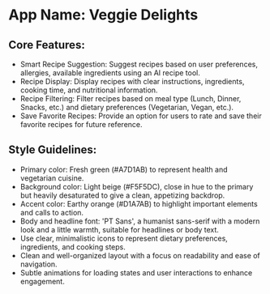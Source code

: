 # **App Name**: Veggie Delights

## Core Features:

- Smart Recipe Suggestion: Suggest recipes based on user preferences, allergies, available ingredients using an AI recipe tool.
- Recipe Display: Display recipes with clear instructions, ingredients, cooking time, and nutritional information.
- Recipe Filtering: Filter recipes based on meal type (Lunch, Dinner, Snacks, etc.) and dietary preferences (Vegetarian, Vegan, etc.).
- Save Favorite Recipes: Provide an option for users to rate and save their favorite recipes for future reference.

## Style Guidelines:

- Primary color: Fresh green (#A7D1AB) to represent health and vegetarian cuisine.
- Background color: Light beige (#F5F5DC), close in hue to the primary but heavily desaturated to give a clean, appetizing backdrop.
- Accent color: Earthy orange (#D1A7AB) to highlight important elements and calls to action.
- Body and headline font: 'PT Sans', a humanist sans-serif with a modern look and a little warmth, suitable for headlines or body text.
- Use clear, minimalistic icons to represent dietary preferences, ingredients, and cooking steps.
- Clean and well-organized layout with a focus on readability and ease of navigation.
- Subtle animations for loading states and user interactions to enhance engagement.